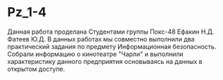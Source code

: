# Pz_1-4
Данная работа проделана Студентами группы Покс-48 Ефакин Н.Д. Фатеев Ю.Д. 
В данных работах мы совместно выполнили два практический задания по предмету Информационная безопасность. 
Собрали информацию о кинотеатре "Чарли" и выполнили характеристику данного предприятия основываясь на данных в открытом доступе.
